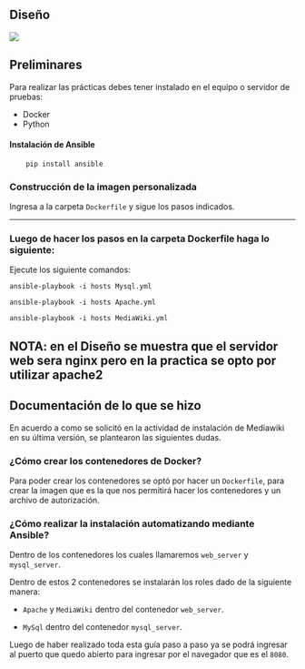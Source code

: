 ## Diseño
<img src="https://raw.githubusercontent.com/edil-gutierrez/MediaWiki/master/MediaWiki%20Diagrama.png" />

## Preliminares
Para realizar las prácticas debes tener instalado en el equipo o servidor de pruebas:
  - Docker
  - Python

#### Instalación de Ansible

        pip install ansible

### Construcción de la imagen personalizada
Ingresa a la carpeta ```Dockerfile``` y sigue los pasos indicados.

-------------------------------------------

### Luego de hacer los pasos en la carpeta Dockerfile haga lo siguiente: 
Ejecute los siguiente comandos:
``` 
ansible-playbook -i hosts Mysql.yml
```
```
ansible-playbook -i hosts Apache.yml
```
```
ansible-playbook -i hosts MediaWiki.yml
```
NOTA: en el Diseño se muestra que el servidor web sera nginx pero en la practica se opto por utilizar apache2
-------------------------------------------

Documentación de lo que se hizo
-------------------------------------------
En acuerdo a como se solicitó en la actividad de instalación de Mediawiki en su última versión, se plantearon las siguientes dudas.

### ¿Cómo crear los contenedores de Docker? 
Para poder crear los contenedores se optó por hacer un ```Dockerfile```, para crear la imagen que es la que nos permitirá hacer los contenedores y un archivo de autorización.

### ¿Cómo realizar la instalación automatizando mediante Ansible? 
Dentro de los contenedores los cuales llamaremos ```web_server``` y ```mysql_server```.

Dentro de estos 2 contenedores se instalarán los roles dado de la siguiente manera: 
- ```Apache``` y ```MediaWiki``` dentro del contenedor ```web_server```.

- ```MySql``` dentro del contenedor ```mysql_server```.


Luego de haber realizado toda esta guía paso a paso ya se podrá ingresar al puerto que quedo abierto para ingresar por el navegador que es el ```8080```.

